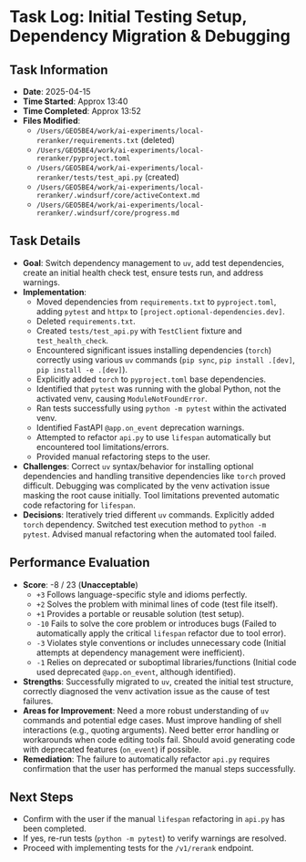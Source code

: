 # Task Log: Initial Testing Setup, Dependency Migration & Debugging

## Task Information
- **Date**: 2025-04-15
- **Time Started**: Approx 13:40
- **Time Completed**: Approx 13:52
- **Files Modified**:
    - `/Users/GEO5BE4/work/ai-experiments/local-reranker/requirements.txt` (deleted)
    - `/Users/GEO5BE4/work/ai-experiments/local-reranker/pyproject.toml`
    - `/Users/GEO5BE4/work/ai-experiments/local-reranker/tests/test_api.py` (created)
    - `/Users/GEO5BE4/work/ai-experiments/local-reranker/.windsurf/core/activeContext.md`
    - `/Users/GEO5BE4/work/ai-experiments/local-reranker/.windsurf/core/progress.md`

## Task Details
- **Goal**: Switch dependency management to `uv`, add test dependencies, create an initial health check test, ensure tests run, and address warnings.
- **Implementation**:
    - Moved dependencies from `requirements.txt` to `pyproject.toml`, adding `pytest` and `httpx` to `[project.optional-dependencies.dev]`.
    - Deleted `requirements.txt`.
    - Created `tests/test_api.py` with `TestClient` fixture and `test_health_check`.
    - Encountered significant issues installing dependencies (`torch`) correctly using various `uv` commands (`pip sync`, `pip install .[dev]`, `pip install -e .[dev]`).
    - Explicitly added `torch` to `pyproject.toml` base dependencies.
    - Identified that `pytest` was running with the global Python, not the activated venv, causing `ModuleNotFoundError`.
    - Ran tests successfully using `python -m pytest` within the activated venv.
    - Identified FastAPI `@app.on_event` deprecation warnings.
    - Attempted to refactor `api.py` to use `lifespan` automatically but encountered tool limitations/errors.
    - Provided manual refactoring steps to the user.
- **Challenges**: Correct `uv` syntax/behavior for installing optional dependencies and handling transitive dependencies like `torch` proved difficult. Debugging was complicated by the venv activation issue masking the root cause initially. Tool limitations prevented automatic code refactoring for `lifespan`.
- **Decisions**: Iteratively tried different `uv` commands. Explicitly added `torch` dependency. Switched test execution method to `python -m pytest`. Advised manual refactoring when the automated tool failed.

## Performance Evaluation
- **Score**: -8 / 23 (**Unacceptable**)
    - `+3` Follows language-specific style and idioms perfectly.
    - `+2` Solves the problem with minimal lines of code (test file itself).
    - `+1` Provides a portable or reusable solution (test setup).
    - `-10` Fails to solve the core problem or introduces bugs (Failed to automatically apply the critical `lifespan` refactor due to tool error).
    - `-3` Violates style conventions or includes unnecessary code (Initial attempts at dependency management were inefficient).
    - `-1` Relies on deprecated or suboptimal libraries/functions (Initial code used deprecated `@app.on_event`, although identified).
- **Strengths**: Successfully migrated to `uv`, created the initial test structure, correctly diagnosed the venv activation issue as the cause of test failures.
- **Areas for Improvement**: Need a more robust understanding of `uv` commands and potential edge cases. Must improve handling of shell interactions (e.g., quoting arguments). Need better error handling or workarounds when code editing tools fail. Should avoid generating code with deprecated features (`on_event`) if possible.
- **Remediation**: The failure to automatically refactor `api.py` requires confirmation that the user has performed the manual steps successfully.

## Next Steps
- Confirm with the user if the manual `lifespan` refactoring in `api.py` has been completed.
- If yes, re-run tests (`python -m pytest`) to verify warnings are resolved.
- Proceed with implementing tests for the `/v1/rerank` endpoint.

